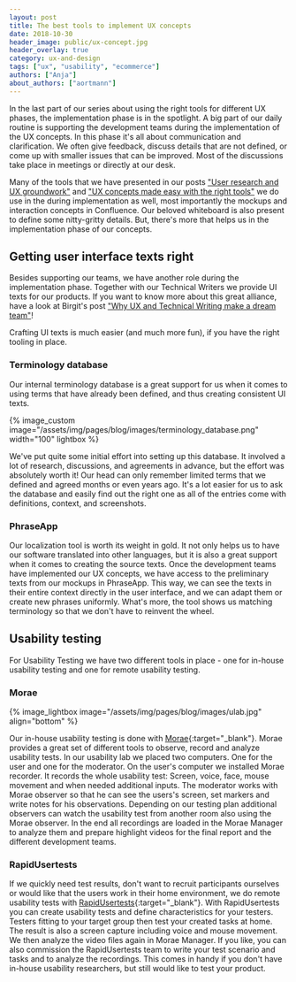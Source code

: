 ```yaml
---
layout: post
title: The best tools to implement UX concepts
date: 2018-10-30
header_image: public/ux-concept.jpg
header_overlay: true
category: ux-and-design
tags: ["ux", "usability", "ecommerce"]
authors: ["Anja"]
about_authors: ["aortmann"]
---
```


In the last part of our series about using the right tools for different UX phases, the implementation phase is in the spotlight.
A big part of our daily routine is supporting the development teams during the implementation of the UX concepts.
In this phase it's all about communication and clarification.
We often give feedback, discuss details that are not defined, or come up with smaller issues that can be improved.
Most of the discussions take place in meetings or directly at our desk.

Many of the tools that we have presented in our posts ["User research and UX groundwork"](/blog/ux-and-design/useful-ux-tools-for-research-and-groundwork/) and ["UX concepts made easy with the right tools"](/blog/ux-and-design/ux-concepts-made-easy-with-the-right-tools/) we do use in the during implementation as well, most importantly the mockups and interaction concepts in Confluence.
Our beloved whiteboard is also present to define some nitty-gritty details.
But, there's more that helps us in the implementation phase of our concepts.

## Getting user interface texts right

Besides supporting our teams, we have another role during the implementation phase.
Together with our Technical Writers we provide UI texts for our products.
If you want to know more about this great alliance, have a look at Birgit's post ["Why UX and Technical Writing make a dream team"](/blog/techcomm-and-socialmedia/why-ux-and-technical-writing-make-a-dream-team/)!

Crafting UI texts is much easier (and much more fun), if you have the right tooling in place.

### Terminology database

Our internal terminology database is a great support for us when it comes to using terms that have already been defined, and thus creating consistent UI texts. 

{% image_custom image="/assets/img/pages/blog/images/terminology_database.png" width="100" lightbox %}

We've put quite some initial effort into setting up this database.
It involved a lot of research, discussions, and agreements in advance, but the effort was absolutely worth it!
Our head can only remember limited terms that we defined and agreed months or even years ago.
It's a lot easier for us to ask the database and easily find out the right one as all of the entries come with definitions, context, and screenshots. 

### PhraseApp

Our localization tool is worth its weight in gold.
It not only helps us to have our software translated into other languages, but it is also a great support when it comes to creating the source texts.
Once the development teams have implemented our UX concepts, we have access to the preliminary texts from our mockups in PhraseApp.
This way, we can see the texts in their entire context directly in the user interface, and we can adapt them or create new phrases uniformly.
What's more, the tool shows us matching terminology so that we don't have to reinvent the wheel.

## Usability testing

For Usability Testing we have two different tools in place - one for in-house usability testing and one for remote usability testing.

### Morae
{% image_lightbox image="/assets/img/pages/blog/images/ulab.jpg" align="bottom" %}

Our in-house usability testing is done with [Morae](https://www.techsmith.com/morae.html){:target="_blank"}. Morae provides a great set of different tools to observe, record and analyze usability tests. In our usability lab we placed two computers. One for the user and one for the moderator. On the user's computer we installed Morae recorder. It records the whole usability test: Screen, voice, face, mouse movement and when needed additional inputs. The moderator works with Morae observer so that he can see the users's screen, set markers and write notes for his observations. Depending on our testing plan additional observers can watch the usability test from another room also using the Morae observer. In the end all recordings are loaded in the Morae Manager to analyze them and prepare highlight videos for the final report and the different development teams.   

### RapidUsertests

If we quickly need test results, don't want to recruit participants ourselves or would like that the users work in their home environment, we do remote usability tests with [RapidUsertests](https://rapidusertests.com/){:target="_blank"}. With RapidUsertests you can create usability tests and define characteristics for your testers. Testers fitting to your target group then test your created tasks at home. The result is also a screen capture including voice and mouse movement. We then analyze the video files again in Morae Manager. If you like, you can also commission the RapidUsertests team to write your test scenario and tasks and to analyze the recordings. This comes in handy if you don't have in-house usability researchers, but still would like to test your product.